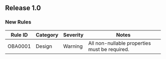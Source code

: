 ## Release 1.0

### New Rules

Rule ID | Category | Severity | Notes                                          
--------|----------|----------|------------------------------------------------
OBA0001 | Design   | Warning  | All non-nullable properties must be required.
